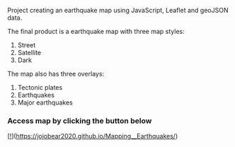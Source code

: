 Project creating an earthquake map using JavaScript, Leaflet and geoJSON data. 

The final product is a earthquake map with three map styles:
1. Street
2. Satellite
3. Dark

The map also has three overlays:
1. Tectonic plates
2. Earthquakes
3. Major earthquakes

### Access map by clicking the button below 

[[!](https://github.com/jojobear2020/Mapping__Earthquakes/blob/main/images/planet_tectonic_plates.gif)](https://jojobear2020.github.io/Mapping__Earthquakes/)
